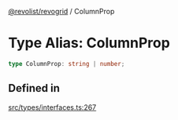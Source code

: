 [@revolist/revogrid](README.md) / ColumnProp

# Type Alias: ColumnProp

```ts
type ColumnProp: string | number;
```

## Defined in

[src/types/interfaces.ts:267](https://github.com/revolist/revogrid/blob/0bf9217987a0038bc73b1aec64e1a3314302e790/src/types/interfaces.ts#L267)
